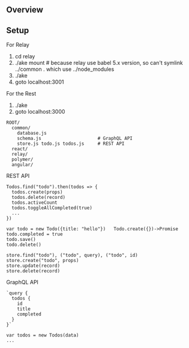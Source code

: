 Overview
---------

Setup
-----

For Relay

1. cd relay
2. ./ake mount                       # because relay use babel 5.x version, so can't symlink ../common .  which use ../node_modules
3. ./ake
4. goto localhost:3001

For the Rest

1. ./ake
2. goto localhost:3000

```
ROOT/
  common/
    database.js
    schema.js                     # GraphQL API
    store.js todo.js todos.js     # REST API
  react/
  relay/
  polymer/
  angular/
```

REST API

```
Todos.find("todo").then(todos => {
  todos.create(props)
  todos.delete(record)
  todos.activeCount
  todos.toggleAllCompleted(true)
  ...
})

var todo = new Todo({title: "hello"})   Todo.create({})->Promise
todo.completed = true
todo.save()
todo.delete()

store.find("todo"), ("todo", query), ("todo", id)
store.create("todo", props)
store.update(record)
store.delete(record)
```

GraphQL API

```
`query {
  todos {
    id
    title
    completed
  }
}`

var todos = new Todos(data)
...
```
